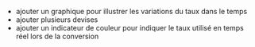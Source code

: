- ajouter un graphique pour illustrer les variations du taux dans le temps
- ajouter plusieurs devises 
- ajouter un indicateur de couleur pour indiquer le taux utilisé en temps réel lors de la conversion
